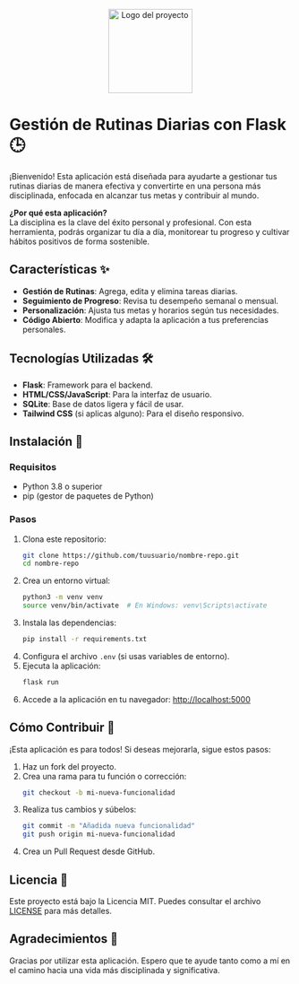 <p align="center">
  <img width="150px" src="https://i.ibb.co/bXvzjXm/LOGO-h1.png" alt="Logo del proyecto" />
</p>

# Gestión de Rutinas Diarias con Flask 🕒  

¡Bienvenido! Esta aplicación está diseñada para ayudarte a gestionar tus rutinas diarias de manera efectiva y convertirte en una persona más disciplinada, enfocada en alcanzar tus metas y contribuir al mundo.  

**¿Por qué esta aplicación?**  
La disciplina es la clave del éxito personal y profesional. Con esta herramienta, podrás organizar tu día a día, monitorear tu progreso y cultivar hábitos positivos de forma sostenible.  

## Características ✨  
- **Gestión de Rutinas**: Agrega, edita y elimina tareas diarias.  
- **Seguimiento de Progreso**: Revisa tu desempeño semanal o mensual.  
- **Personalización**: Ajusta tus metas y horarios según tus necesidades.  
- **Código Abierto**: Modifica y adapta la aplicación a tus preferencias personales.  

## Tecnologías Utilizadas 🛠️  
- **Flask**: Framework para el backend.  
- **HTML/CSS/JavaScript**: Para la interfaz de usuario.  
- **SQLite**: Base de datos ligera y fácil de usar.  
- **Tailwind CSS** (si aplicas alguno): Para el diseño responsivo.  

## Instalación 🚀  

### Requisitos  
- Python 3.8 o superior  
- pip (gestor de paquetes de Python)  

### Pasos  
1. Clona este repositorio:  
   ```bash  
   git clone https://github.com/tuusuario/nombre-repo.git  
   cd nombre-repo  
   ```  
2. Crea un entorno virtual:  
   ```bash  
   python3 -m venv venv  
   source venv/bin/activate  # En Windows: venv\Scripts\activate  
   ```  
3. Instala las dependencias:  
   ```bash  
   pip install -r requirements.txt  
   ```  
4. Configura el archivo `.env` (si usas variables de entorno).  
5. Ejecuta la aplicación:  
   ```bash  
   flask run  
   ```  
6. Accede a la aplicación en tu navegador: [http://localhost:5000](http://localhost:5000)  

## Cómo Contribuir 🤝  
¡Esta aplicación es para todos! Si deseas mejorarla, sigue estos pasos:  
1. Haz un fork del proyecto.  
2. Crea una rama para tu función o corrección:  
   ```bash  
   git checkout -b mi-nueva-funcionalidad  
   ```  
3. Realiza tus cambios y súbelos:  
   ```bash  
   git commit -m "Añadida nueva funcionalidad"  
   git push origin mi-nueva-funcionalidad  
   ```  
4. Crea un Pull Request desde GitHub.  

## Licencia 📄  
Este proyecto está bajo la Licencia MIT. Puedes consultar el archivo [LICENSE](LICENSE) para más detalles.  

## Agradecimientos 💖  
Gracias por utilizar esta aplicación. Espero que te ayude tanto como a mí en el camino hacia una vida más disciplinada y significativa.  
